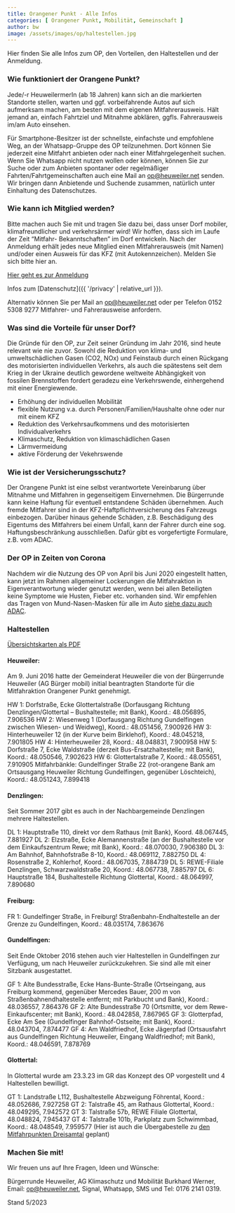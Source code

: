 ```yaml
---
title: Orangener Punkt - Alle Infos
categories: [ Orangener Punkt, Mobilität, Gemeinschaft ]
author: bw
image: /assets/images/op/haltestellen.jpg
---
```


Hier finden Sie alle Infos zum OP, den Vorteilen, den Haltestellen und der Anmeldung. 

### Wie funktioniert der Orangene Punkt?

Jede/-r HeuweilermerIn (ab 18 Jahren) kann sich an die markierten Standorte stellen, warten und ggf. vorbeifahrende Autos auf sich aufmerksam machen, am besten mit dem eigenen Mitfahrerausweis. Hält jemand an, einfach Fahrtziel und Mitnahme abklären, ggfls. Fahrerausweis im/am Auto einsehen. 

Für Smartphone-Besitzer ist der schnellste, einfachste und empfohlene Weg, an der Whatsapp-Gruppe des OP teilzunehmen. Dort können Sie jederzeit eine Mitfahrt anbieten oder nach einer Mitfahrgelegenheit suchen. Wenn Sie Whatsapp nicht nutzen wollen oder können, können Sie zur Suche oder zum Anbieten spontaner oder regelmäßiger Fahrten/Fahrtgemeinschaften auch eine Mail an [op@heuweiler.net](mailto:op@heuweiler.net) senden. Wir bringen dann Anbietende und Suchende zusammen, natürlich unter Einhaltung des Datenschutzes. 

### Wie kann ich Mitglied werden?

Bitte machen auch Sie mit und tragen Sie dazu bei, dass unser Dorf mobiler, klimafreundlicher und verkehrsärmer wird! Wir hoffen, dass sich im Laufe der Zeit “Mitfahr- Bekanntschaften” im Dorf entwickeln. 
Nach der Anmeldung erhält jedes neue Mitglied einen Mitfahrerausweis (mit Namen) und/oder einen Ausweis für das KFZ (mit Autokennzeichen).
Melden Sie sich bitte hier an. 

<a class="btn btn-success" href="https://forms.gle/tWxYBJyQ1oYQL7Hf8" role="button" target="_blank">Hier geht es zur Anmeldung</a>

Infos zum [Datenschutz]({{ '/privacy' | relative_url }}).

Alternativ können Sie per Mail an [op@heuweiler.net](mailto:op@heuweiler.net) oder per Telefon 0152 5308 9277 Mitfahrer- und Fahrerausweise anfordern.

### Was sind die Vorteile für unser Dorf?

Die Gründe für den OP, zur Zeit seiner Gründung im Jahr 2016, sind heute relevant wie nie zuvor. Sowohl die Reduktion von klima- und umweltschädlichen Gasen (CO2, NOx) und Feinstaub durch einen Rückgang des motorisierten individuellen Verkehrs, als auch die spätestens seit dem Krieg in der Ukraine deutlich gewordene weltweite Abhängigkeit von fossilen Brennstoffen fordert geradezu eine Verkehrswende, einhergehend mit einer Energiewende.

* Erhöhung der individuellen Mobilität
* flexible Nutzung v.a. durch Personen/Familien/Haushalte ohne oder nur mit einem KFZ
* Reduktion des Verkehrsaufkommens und des motorisierten Individualverkehrs
* Klimaschutz, Reduktion von klimaschädlichen Gasen
* Lärmvermeidung
* aktive Förderung der Vekehrswende

### Wie ist der Versicherungsschutz?

Der Orangene Punkt ist eine selbst verantwortete Vereinbarung über Mitnahme und Mitfahren in gegenseitigem Einvernehmen. Die Bürgerrunde kann keine Haftung für eventuell entstandene Schäden übernehmen. Auch fremde Mitfahrer sind in der KFZ-Haftpflichtversicherung des Fahrzeugs einbezogen. Darüber hinaus gehende Schäden, z.B. Beschädigung des Eigentums des Mitfahrers bei einem Unfall, kann der Fahrer durch eine sog. Haftungsbeschränkung ausschließen. Dafür gibt es vorgefertigte Formulare, z.B. vom ADAC.

### Der OP in Zeiten von Corona

Nachdem wir die Nutzung des OP von April bis Juni 2020 eingestellt hatten, kann jetzt im Rahmen allgemeiner Lockerungen die Mitfahraktion in Eigenverantwortung wieder genutzt werden, wenn bei allen Beteiligten keine Symptome wie Husten, Fieber etc. vorhanden sind. Wir empfehlen das Tragen von Mund-Nasen-Masken für alle im Auto [siehe dazu auch ADAC](https://www.adac.de/news/autofahren-mundschutz/).

### Haltestellen

[Übersichtskarten als PDF](https://drive.google.com/file/d/11mEBoYD8W13qjiu1qyByj56zlkYB3w0z/view?usp=drive_link)

#### Heuweiler:

Am 9. Juni 2016 hatte der Gemeinderat Heuweiler die von der Bürgerrunde Heuweiler (AG Bürger mobil) initial beantragten Standorte für die Mitfahraktion Orangener Punkt genehmigt. 

HW 1:    Dorfstraße, Ecke Glottertalstraße (Dorfausgang Richtung Denzlingen/Glottertal – Bushaltestelle; mit Bank), Koord.: 48.056895, 7.906536
HW 2:    Wiesenweg 1 (Dorfausgang Richtung Gundelfingen zwischen Wiesen- und Weidweg), Koord.: 48.051456, 7.900926
HW 3:    Hinterheuweiler 12 (in der Kurve beim Birklehof), Koord.: 48.045218, 7.901805
HW 4:    Hinterheuweiler 28, Koord.: 48.048831, 7.900958
HW 5:    Dorfstraße 7, Ecke Waldstraße (derzeit Bus-Ersatzhaltestelle; mit Bank), Koord.: 48.050546, 7.902623
HW 6:    Glottertalstraße 7, Koord.: 48.055651, 7.910905
Mitfahrbänkle: Gundelfinger Straße 22 (rot-orangene Bank am Ortsausgang Heuweiler Richtung Gundelfingen, gegenüber Löschteich), Koord.: 48.051243, 7.899418

#### Denzlingen:

Seit Sommer 2017 gibt es auch in der Nachbargemeinde Denzlingen mehrere Haltestellen.

DL 1:     Hauptstraße 110, direkt vor dem Rathaus (mit Bank), Koord. 48.067445, 7.881927
DL 2:     Elzstraße, Ecke Alemannenstraße (an der Bushaltestelle vor dem Einkaufszentrum Rewe; mit Bank), Koord.: 48.070030, 7.906380
DL 3:     Am Bahnhof, Bahnhofstraße 8-10, Koord.: 48.069112, 7.882750
DL 4:     Rosenstraße 2, Kohlerhof, Koord.: 48.067035, 7.884739
DL 5:     REWE-Filiale Denzlingen, Schwarzwaldstraße 20, Koord.: 48.067738, 7.885797
DL 6:     Hauptstraße 184, Bushaltestelle Richtung Glottertal, Koord.: 48.064997, 7.890680

#### Freiburg:

FR 1:     Gundelfinger Straße, in Freiburg! Straßenbahn-Endhaltestelle an der Grenze zu Gundelfingen, Koord.: 48.035174, 7.863676

#### Gundelfingen:

Seit Ende Oktober 2016 stehen auch vier Haltestellen in Gundelfingen zur Verfügung, um nach Heuweiler zurückzukehren. Sie sind alle mit einer Sitzbank ausgestattet.

GF 1:     Alte Bundesstraße, Ecke Hans-Bunte-Straße (Ortseingang, aus Freiburg kommend, gegenüber Mercedes Bauer, 200 m von Straßenbahnendhaltestelle entfernt; mit Parkbucht und Bank), Koord.: 48.036557, 7.864376
GF 2:     Alte Bundesstraße 70 (Ortsmitte, vor dem Rewe-Einkaufscenter; mit Bank), Koord.: 48.042858, 7.867965
GF 3:     Glotterpfad, Ecke Am See (Gundelfinger Bahnhof-Ostseite; mit Bank), Koord.: 48.043704, 7.874477
GF 4:     Am Waldfriedhof, Ecke Jägerpfad (Ortsausfahrt aus Gundelfingen Richtung Heuweiler, Eingang Waldfriedhof; mit Bank), Koord.: 48.046591, 7.878769

#### Glottertal:

In Glottertal wurde am 23.3.23 im GR das Konzept des OP vorgestellt und 4 Haltestellen bewilligt.

GT 1:     Landstraße L112, Bushaltestelle Abzweigung Föhrental, Koord.: 48.052686, 7.927258
GT 2:     Talstraße 45, am Rathaus Glottertal, Koord.: 48.049295, 7.942572
GT 3:     Talstraße 57b, REWE Filiale Glottertal, 48.048824, 7.945437
GT 4:     Talstraße 101b, Parkplatz zum Schwimmbad, Koord.: 48.048549, 7.959577 (Hier ist auch die Übergabestelle zu [den Mitfahrpunkten Dreisamtal](https://www.mit-fahr-punkt.de/mitfahrpunkt) geplant)

### Machen Sie mit!

Wir freuen uns auf Ihre Fragen, Ideen und Wünsche: 

Bürgerrunde Heuweiler, AG Klimaschutz und Mobilität
Burkhard Werner, Email: [op@heuweiler.net](mailto:op@heuweiler.net), Signal, Whatsapp, SMS und Tel: 0176 2141 0319.

Stand 5/2023